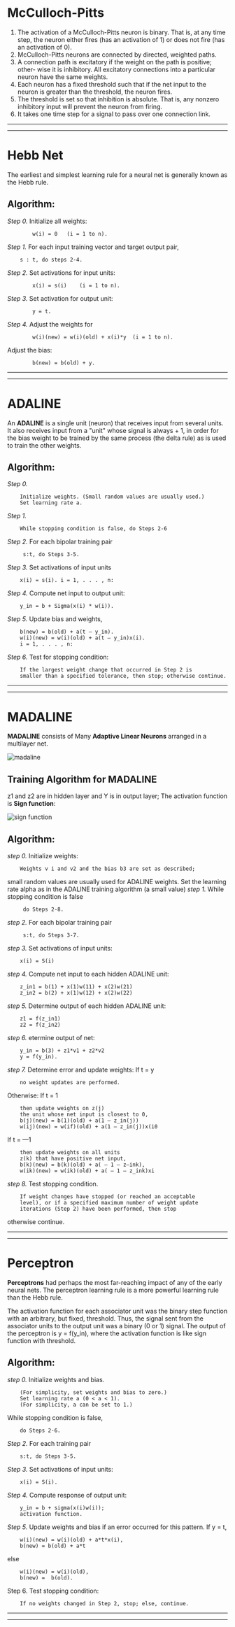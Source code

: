 # McCulloch-Pitts

1. The activation of a McCulloch-Pitts neuron is binary. That is, at any time
step, the neuron either fires (has an activation of 1) or does not fire (has an
activation of 0).
2. McCulloch-Pitts neurons are connected by directed, weighted paths.
3. A connection path is excitatory if the weight on the path is positive; other-
wise it is inhibitory. All excitatory connections into a particular neuron have
the same weights.
4. Each neuron has a fixed threshold such that if the net input to the neuron
is greater than the threshold, the neuron fires.
5. The threshold is set so that inhibition is absolute. That is, any nonzero
inhibitory input will prevent the neuron from firing.
6. It takes one time step for a signal to pass over one connection link.
--------------------------------------------------------
--------------------------------------------------------


# Hebb Net

The earliest and simplest learning rule for a neural net is generally known as the
Hebb rule.

## Algorithm:

_Step 0._
Initialize all weights:

            w(i) = 0   (i = 1 to n).
_Step 1._
 For each input training vector and target output pair,

        s : t, do steps 2-4.

_Step 2._
Set activations for input units:

            x(i) = s(i)    (i = 1 to n).

_Step 3._
Set activation for output unit:
        
            y = t.

_Step 4._
Adjust the weights for

            w(i)(new) = w(i)(old) + x(i)*y  (i = 1 to n).
 Adjust the bias:
 
            b(new) = b(old) + y.
--------------------------------------------------------
--------------------------------------------------------
# ADALINE

An **ADALINE** is a single unit (neuron) that receives input from several units. It
also receives input from a "unit" whose signal is always + 1, in order for the bias
weight to be trained by the same process (the delta rule) as is used to train the
other weights.


## Algorithm:

_Step 0._

        Initialize weights. (Small random values are usually used.)
        Set learning rate a.

_Step 1._

        While stopping condition is false, do Steps 2-6

_Step 2._
For each bipolar training pair

         s:t, do Steps 3-5.

_Step 3._
Set activations of input units

        x(i) = s(i). i = 1, . . . , n:

_Step 4._
Compute net input to output unit:

        y_in = b + Sigma(x(i) * w(i)).

_Step 5._
Update bias and weights, 

        b(new) = b(old) + a(t — y_in).
        w(i)(new) = w(i)(old) + a(t — y_in)x(i).
        i = 1, . . . , n:

_Step 6._
Test for stopping condition:
        
        If the largest weight change that occurred in Step 2 is
        smaller than a specified tolerance, then stop; otherwise continue.
--------------------------------------------------------
--------------------------------------------------------
# MADALINE
**MADALINE** consists of Many **Adaptive Linear Neurons** arranged in a multilayer net.

![madaline](https://www.pyimagedata.com/wp-content/uploads/2020/10/image-23.png)

## Training Algorithm for MADALINE
z1 and z2 are in hidden layer and Y is in output layer;
The activation function is **Sign function**:

![sign function](https://static.wixstatic.com/media/884a24_b2d44f33d5324bdf8d2467c7d5ad4e03~mv2.png/v1/fill/w_700,h_378,al_c,lg_1/884a24_b2d44f33d5324bdf8d2467c7d5ad4e03~mv2.png)

## Algorithm:
_step 0._
Initialize weights:

        Weights v i and v2 and the bias b3 are set as described;
small random values are usually used for ADALINE weights.
Set the learning rate alpha as in the ADALINE training algorithm (a small
value)
 _step 1._
 While stopping condition is false
 
         do Steps 2-8.
    
_step 2._
For each bipolar training pair
        
         s:t, do Steps 3-7.
         
_step 3._
Set activations of input units:
        
        x(i) = S(i)
        
_step 4._
Compute net input to each hidden ADALINE unit:

        z_in1 = b(1) + x(1)w(11) + x(2)w(21)
        z_in2 = b(2) + x(1)w(12) + x(2)w(22)

_step 5._
Determine output of each hidden ADALINE unit:

        z1 = f(z_in1)
        z2 = f(z_in2)

_step 6._
etermine output of net:

        y_in = b(3) + z1*v1 + z2*v2
        y = f(y_in).

_step 7._
Determine error and update weights:
If t = y

        no weight updates are performed.
Otherwise:
If t = 1

        then update weights on z(j)
        the unit whose net input is closest to 0,
        b(j)(new) = b(1)(old) + a(1 — z_in(j))
        w(ij)(new) = w(if)(old) + a(1 — z_in(j))x(i0 
If t = —1

        then update weights on all units
        z(k) that have positive net input,
        b(k)(new) = b(k)(old) + a( — 1 — z—ink),
        w(ik)(new) = w(ik)(old) + a( — 1 — z_ink)xi

_step 8._
Test stopping condition.

        If weight changes have stopped (or reached an acceptable
        level), or if a specified maximum number of weight update
        iterations (Step 2) have been performed, then stop
otherwise continue.

--------------------------------------------------------
--------------------------------------------------------
# Perceptron
**Perceptrons** had perhaps the most far-reaching impact of any of the early neural nets. 
The perceptron learning rule is a more powerful learning rule than the Hebb rule.

The activation function for each associator unit was the binary step function
with an arbitrary, but fixed, threshold. Thus, the signal sent from the associator units to the output unit was a binary (0 or 1) signal. 
The output of the perceptron is y = f(y_in), where the activation function is like sign function with threshold.

## Algorithm:

_step 0._
Initialize weights and bias.

        (For simplicity, set weights and bias to zero.)
        Set learning rate a (0 < a < 1).
        (For simplicity, a can be set to 1.)
While stopping condition is false,

        do Steps 2-6.
_Step 2._
For each training pair

        s:t, do Steps 3-5.
_Step 3._
Set activations of input units:

        x(i) = S(i).
_Step 4._
Compute response of output unit:

        y_in = b + sigma(x(i)w(i));
        activation function.
        
_Step 5._
Update weights and bias if an error occurred for this pattern.
If y = t,

        w(i)(new) = w(i)(old) + a*t*x(i),
        b(new) = b(old) + a*t
else

        w(i)(new) = w(i)(old),
        b(new) =  b(old).
Step 6.
Test stopping condition:

        If no weights changed in Step 2, stop; else, continue.
        
--------------------------------------------------------
--------------------------------------------------------
